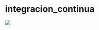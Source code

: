 # integracion_continua
<img src="https://app.codeship.com/projects/e1000760-989e-0134-a266-2613a2e72cf0/status?branch=master">
